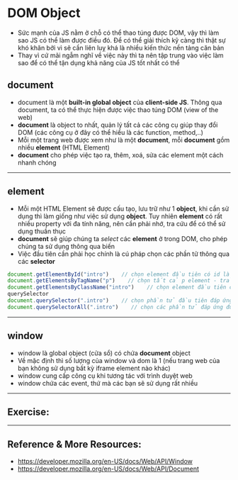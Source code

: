 # DOM Object
- Sức mạnh của JS nằm ở chỗ có thể thao túng được DOM, vậy thì làm sao JS có thể làm được điều đó. Để có thể giải thích kỹ càng thì thật sự khó khăn bởi vì sẽ cần liên luỵ khá là nhiều kiến thức nền tảng căn bản
- Thay vì cứ mãi ngẫm nghĩ về việc này thì ta nên tập trung vào việc làm sao để có thể tận dụng khả năng của JS tốt nhất có thể

## document
- document là một **built-in global object** của **client-side JS**. Thông qua document, ta có thể thực hiện được việc thao túng DOM (view of the web)
- **document** là object to nhất, quản lý tất cả các công cụ giúp thay đổi DOM (các công cụ ở đây có thể hiểu là các function, method,..)
- Mỗi một trang web được xem như là một **document**, mỗi **document** gồm nhiều **element** (HTML Element)
- **document** cho phép việc tạo ra, thêm, xoá, sửa các element một cách nhanh chóng

---

## element
- Mỗi một HTML Element sẽ được cấu tạo, lưu trữ như 1 **object**, khi cần sử dụng thì làm giống như việc sử dụng **object**. Tuy nhiên **element** có rất nhiều property với đa tính năng, nên cần phải nhớ, tra cứu để có thể sử dụng thuần thục
- **document** sẽ giúp chúng ta *select* các **element** ở trong DOM, cho phép chúng ta sử dụng thông qua biến
- Việc đầu tiên cần phải học chính là cú pháp chọn các phần tử thông qua các **selector**

```js
document.getElementById("intro")    // chọn element đầu tiên có id là intro
document.getElementsByTagName("p")    // chọn tất cả p element - trả về một Collections (tương tự như mảng)
document.getElementsByClassName("intro")    // chọn element đầu tiên có id là intro
querySelector
document.querySelector(".intro")    // chọn phần tử đầu tiên đáp ứng đủ điều kiện là các selector -> chọn tất cả class
document.querySelectorAll(".intro")    // chọn các phần tử đáp ứng đủ điều kiện là các selector -> chọn tất cả class
```

---

## window
- window là global object (cửa sổ) có chứa **document** object
- Về mặc định thì số lượng của window và dom là 1 (nếu trang web của bạn không sử dụng bất kỳ iframe element nào khác)
- window cung cấp công cụ khi tương tác với trình duyệt web
- window chứa các event, thứ mà các bạn sẽ sử dụng rất nhiều

---
## Exercise:

---

## Reference & More Resources: 
* https://developer.mozilla.org/en-US/docs/Web/API/Window
* https://developer.mozilla.org/en-US/docs/Web/API/Document